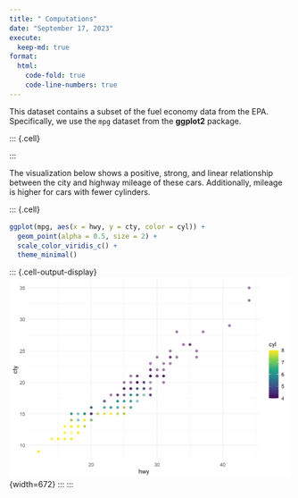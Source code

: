 ```yaml
---
title: " Computations"
date: "September 17, 2023"
execute:
  keep-md: true
format:
  html:
    code-fold: true
    code-line-numbers: true
---
```




This dataset contains a subset of the fuel economy data from the EPA. Specifically, we use the `mpg` dataset from the **ggplot2** package.


::: {.cell}

:::


The visualization below shows a positive, strong, and linear relationship between the city and highway mileage of these cars. Additionally, mileage is higher for cars with fewer cylinders.


::: {.cell}

```{.r .cell-code}
ggplot(mpg, aes(x = hwy, y = cty, color = cyl)) +
  geom_point(alpha = 0.5, size = 2) +
  scale_color_viridis_c() +
  theme_minimal()
```

::: {.cell-output-display}
![](computations_files/figure-html/scatterplot-1.png){width=672}
:::
:::
